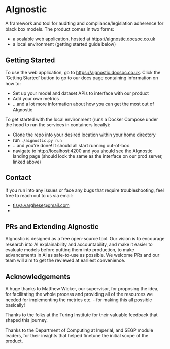 # AIgnostic

A framework and tool for auditing and compliance/legislation adherence for black box models.
The product comes in two forms:
- a scalable web application, hosted at https://aignostic.docsoc.co.uk
- a local environment (getting started guide below)

## Getting Started
To use the web application, go to https://aignostic.docsoc.co.uk.
Click the 'Getting Started' button to go to our docs page containing information on how to:
- Set up your model and dataset APIs to interface with our product
- Add your own metrics
- ...and a lot more information about how you can get the most out of AIgnostic

To get started with the local environment (runs a Docker Compose under the hood to run the services in containers locally):
- Clone the repo into your desired location within your home directory
- run ```./aignostic.py run```
- ...and you're done! It should all start running out-of-box
- navigate to http://localhost:4200 and you should see the AIgnostic landing page (should look the same as the interface on our prod server, linked above)

## Contact
If you run into any issues or face any bugs that require troubleshooting, feel free to reach out to us via email:
- tisya.varghese@gmail.com
-


## PRs and Extending AIgnostic
AIgnostic is designed as a free open-source tool. Our vision is to encourage research into AI explainability and accountability, and make it easier to evaluate models before putting them into production, to make advancements in AI as safe-to-use as possible. We welcome PRs and our team will aim to get the reviewed at earliest convenience.


## Acknowledgements
A huge thanks to Matthew Wicker, our supervisor, for proposing the idea, for facilitating the whole process and providing all of the resources we needed for implementing the metrics etc. - for making this all possible basically!

Thanks to the folks at the Turing Institute for their valuable feedback that shaped this journey.

Thanks to the Department of Computing at Imperial, and SEGP module leaders, for their insights that helped finetune the initial scope of the product.
